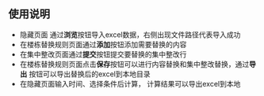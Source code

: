 ## 使用说明
- 隐藏页面 通过**浏览**按钮导入excel数据，右侧出现文件路径代表导入成功
- 在楼栋替换规则页面通过**添加**按钮添加需要替换的内容
- 在集中整改页面通过**提交**按钮提交要替换的集中整改行
- 在楼栋替换规则页面点击**保存**按钮可以进行内容替换和集中整改替换，通过**导出**
  按钮可以导出替换后的excel到本地目录
- 在隐藏页面输入时间、选择条件后计算， 计算结果可以导出excel到本地  
